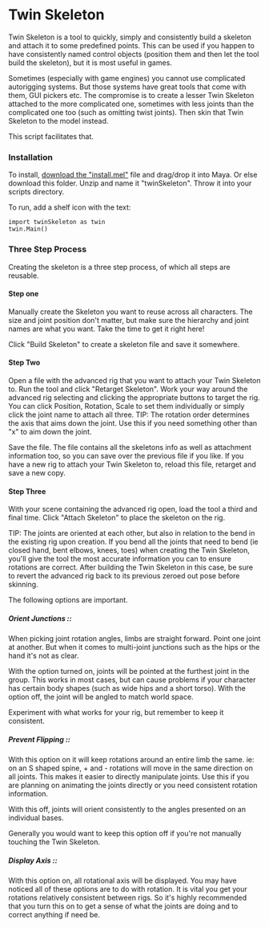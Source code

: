 # Twin Skeleton

Twin Skeleton is a tool to quickly, simply and consistently build a skeleton and attach it to some predefined points. This can be used if you happen to have consistently named control objects (position them and then let the tool build the skeleton), but it is most useful in games.

Sometimes (especially with game engines) you cannot use complicated autorigging systems. But those systems have great tools that come with them, GUI pickers etc. The compromise is to create a lesser Twin Skeleton attached to the more complicated one, sometimes with less joints than the complicated one too (such as omitting twist joints). Then skin that Twin Skeleton to the model instead.

This script facilitates that.

### Installation

To install, [download the "install.mel"](https://github.com/internetimagery/twinSkeleton/releases/latest) file and drag/drop it into Maya.
Or else download this folder. Unzip and name it "twinSkeleton". Throw it into your scripts directory.

To run, add a shelf icon with the text:

    import twinSkeleton as twin
    twin.Main()

### Three Step Process

Creating the skeleton is a three step process, of which all steps are reusable.

#### Step one

Manually create the Skeleton you want to reuse across all characters. The size and joint position don't matter, but make sure the hierarchy and joint names are what you want. Take the time to get it right here!

Click "Build Skeleton" to create a skeleton file and save it somewhere.

#### Step Two

Open a file with the advanced rig that you want to attach your Twin Skeleton to. Run the tool and click "Retarget Skeleton".
Work your way around the advanced rig selecting and clicking the appropriate buttons to target the rig.
You can click Position, Rotation, Scale to set them individually or simply click the joint name to attach all three.
TIP: The rotation order determines the axis that aims down the joint. Use this if you need something other than "x" to aim down the joint.

Save the file. The file contains all the skeletons info as well as attachment information too, so you can save over the previous file if you like. If you have a new rig to attach your Twin Skeleton to, reload this file, retarget and save a new copy.

#### Step Three

With your scene containing the advanced rig open, load the tool a third and final time.
Click "Attach Skeleton" to place the skeleton on the rig.

TIP: The joints are oriented at each other, but also in relation to the bend in the existing rig upon creation. If you bend all the joints that need to bend (ie closed hand, bent elbows, knees, toes) when creating the Twin Skeleton, you'll give the tool the most accurate information you can to ensure rotations are correct. After building the Twin Skeleton in this case, be sure to revert the advanced rig back to its previous zeroed out pose before skinning.

The following options are important.

##### Orient Junctions ::

When picking joint rotation angles, limbs are straight forward. Point one joint at another. But when it comes to multi-joint junctions such as the hips or the hand it's not as clear.

With the option turned on, joints will be pointed at the furthest joint in the group. This works in most cases, but can cause problems if your character has certain body shapes (such as wide hips and a short torso).
With the option off, the joint will be angled to match world space.

Experiment with what works for your rig, but remember to keep it consistent.

##### Prevent Flipping ::

With this option on it will keep rotations around an entire limb the same.
ie: on an S shaped spine, + and - rotations will move in the same direction on all joints. This makes it easier to directly manipulate joints.
Use this if you are planning on animating the joints directly or you need consistent rotation information.

With this off, joints will orient consistently to the angles presented on an individual bases.

Generally you would want to keep this option off if you're not manually touching the Twin Skeleton.

##### Display Axis ::

With this option on, all rotational axis will be displayed. You may have noticed all of these options are to do with rotation. It is vital you get your rotations relatively consistent between rigs. So it's highly recommended that you turn this on to get a sense of what the joints are doing and to correct anything if need be.
